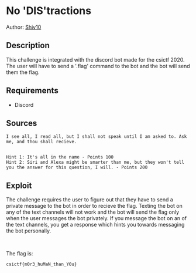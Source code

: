 # No 'DIS'tractions

Author: [Shiv10](https://github.com/Shiv10)

## Description

This challenge is integrated with the discord bot made for the csictf 2020. The user will have to send a '.flag' command to the bot and the bot will send them the flag.

## Requirements

- Discord

## Sources



```
I see all, I read all, but I shall not speak until I am asked to. Ask me, and thou shall recieve.


Hint 1: It's all in the name - Points 100
Hint 2: Siri and Alexa might be smarter than me, but they won't tell you the answer for this question, I will. - Points 200
```

## Exploit

<!-- Much more detailed description than the following. -->
The challenge requires the user to figure out that they have to send a private message to the bot in order to recieve the flag. Texting the bot on any of the text channels will not work and the bot will send the flag only when the user messages the bot privately. If you message the bot on an of the text channels, you get a response which hints you towards messaging the bot personally. 
<br />

<br />

The flag is:

```
csictf{m0r3_huMaN_than_Y0u}
```
